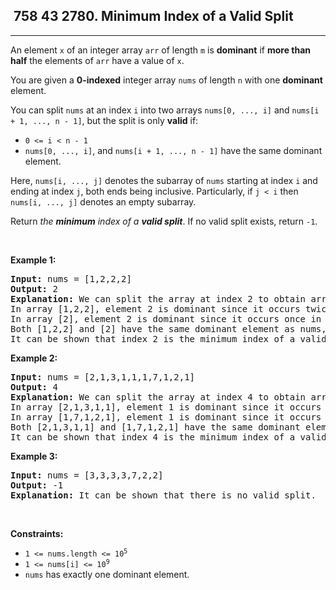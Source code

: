 <h2> 758 43
2780. Minimum Index of a Valid Split</h2><hr><div><p>An element <code>x</code> of an integer array <code>arr</code> of length <code>m</code> is <strong>dominant</strong> if <strong>more than half</strong> the elements of <code>arr</code> have a value of <code>x</code>.</p>

<p>You are given a <strong>0-indexed</strong> integer array <code>nums</code> of length <code>n</code> with one <strong>dominant</strong> element.</p>

<p>You can split <code>nums</code> at an index <code>i</code> into two arrays <code>nums[0, ..., i]</code> and <code>nums[i + 1, ..., n - 1]</code>, but the split is only <strong>valid</strong> if:</p>

<ul>
	<li><code>0 &lt;= i &lt; n - 1</code></li>
	<li><code>nums[0, ..., i]</code>, and <code>nums[i + 1, ..., n - 1]</code> have the same dominant element.</li>
</ul>

<p>Here, <code>nums[i, ..., j]</code> denotes the subarray of <code>nums</code> starting at index <code>i</code> and ending at index <code>j</code>, both ends being inclusive. Particularly, if <code>j &lt; i</code> then <code>nums[i, ..., j]</code> denotes an empty subarray.</p>

<p>Return <em>the <strong>minimum</strong> index of a <strong>valid split</strong></em>. If no valid split exists, return <code>-1</code>.</p>

<p>&nbsp;</p>
<p><strong class="example">Example 1:</strong></p>

<pre><strong>Input:</strong> nums = [1,2,2,2]
<strong>Output:</strong> 2
<strong>Explanation:</strong> We can split the array at index 2 to obtain arrays [1,2,2] and [2]. 
In array [1,2,2], element 2 is dominant since it occurs twice in the array and 2 * 2 &gt; 3. 
In array [2], element 2 is dominant since it occurs once in the array and 1 * 2 &gt; 1.
Both [1,2,2] and [2] have the same dominant element as nums, so this is a valid split. 
It can be shown that index 2 is the minimum index of a valid split. </pre>

<p><strong class="example">Example 2:</strong></p>

<pre><strong>Input:</strong> nums = [2,1,3,1,1,1,7,1,2,1]
<strong>Output:</strong> 4
<strong>Explanation:</strong> We can split the array at index 4 to obtain arrays [2,1,3,1,1] and [1,7,1,2,1].
In array [2,1,3,1,1], element 1 is dominant since it occurs thrice in the array and 3 * 2 &gt; 5.
In array [1,7,1,2,1], element 1 is dominant since it occurs thrice in the array and 3 * 2 &gt; 5.
Both [2,1,3,1,1] and [1,7,1,2,1] have the same dominant element as nums, so this is a valid split.
It can be shown that index 4 is the minimum index of a valid split.</pre>

<p><strong class="example">Example 3:</strong></p>

<pre><strong>Input:</strong> nums = [3,3,3,3,7,2,2]
<strong>Output:</strong> -1
<strong>Explanation:</strong> It can be shown that there is no valid split.
</pre>

<p>&nbsp;</p>
<p><strong>Constraints:</strong></p>

<ul>
	<li><code>1 &lt;= nums.length &lt;= 10<sup>5</sup></code></li>
	<li><code>1 &lt;= nums[i] &lt;= 10<sup>9</sup></code></li>
	<li><code>nums</code> has exactly one dominant element.</li>
</ul>
</div>